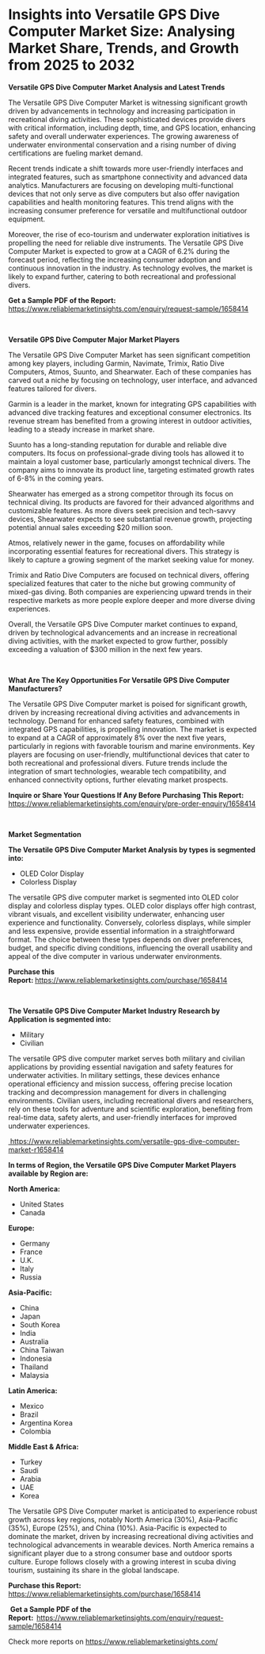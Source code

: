 <p><h1>Insights into Versatile GPS Dive Computer Market Size: Analysing Market Share, Trends, and Growth from 2025 to 2032</h1></p><p><strong>Versatile GPS Dive Computer Market Analysis and Latest Trends</strong></p>
<p><p>The Versatile GPS Dive Computer Market is witnessing significant growth driven by advancements in technology and increasing participation in recreational diving activities. These sophisticated devices provide divers with critical information, including depth, time, and GPS location, enhancing safety and overall underwater experiences. The growing awareness of underwater environmental conservation and a rising number of diving certifications are fueling market demand.</p><p>Recent trends indicate a shift towards more user-friendly interfaces and integrated features, such as smartphone connectivity and advanced data analytics. Manufacturers are focusing on developing multi-functional devices that not only serve as dive computers but also offer navigation capabilities and health monitoring features. This trend aligns with the increasing consumer preference for versatile and multifunctional outdoor equipment.</p><p>Moreover, the rise of eco-tourism and underwater exploration initiatives is propelling the need for reliable dive instruments. The Versatile GPS Dive Computer Market is expected to grow at a CAGR of 6.2% during the forecast period, reflecting the increasing consumer adoption and continuous innovation in the industry. As technology evolves, the market is likely to expand further, catering to both recreational and professional divers.</p></p>
<p><strong>Get a Sample PDF of the Report:&nbsp;</strong> <a href="https://www.reliablemarketinsights.com/enquiry/request-sample/1658414?utm_campaign=3577&utm_medium=2&utm_source=Github&utm_content=ia&utm_term=23032025&utm_id=versatile-gps-dive-computer">https://www.reliablemarketinsights.com/enquiry/request-sample/1658414</a></p>
<p>&nbsp;</p>
<p><strong>Versatile GPS Dive Computer Major Market Players</strong></p>
<p><p>The Versatile GPS Dive Computer Market has seen significant competition among key players, including Garmin, Navimate, Trimix, Ratio Dive Computers, Atmos, Suunto, and Shearwater. Each of these companies has carved out a niche by focusing on technology, user interface, and advanced features tailored for divers.</p><p>Garmin is a leader in the market, known for integrating GPS capabilities with advanced dive tracking features and exceptional consumer electronics. Its revenue stream has benefited from a growing interest in outdoor activities, leading to a steady increase in market share.</p><p>Suunto has a long-standing reputation for durable and reliable dive computers. Its focus on professional-grade diving tools has allowed it to maintain a loyal customer base, particularly amongst technical divers. The company aims to innovate its product line, targeting estimated growth rates of 6-8% in the coming years.</p><p>Shearwater has emerged as a strong competitor through its focus on technical diving. Its products are favored for their advanced algorithms and customizable features. As more divers seek precision and tech-savvy devices, Shearwater expects to see substantial revenue growth, projecting potential annual sales exceeding $20 million soon.</p><p>Atmos, relatively newer in the game, focuses on affordability while incorporating essential features for recreational divers. This strategy is likely to capture a growing segment of the market seeking value for money.</p><p>Trimix and Ratio Dive Computers are focused on technical divers, offering specialized features that cater to the niche but growing community of mixed-gas diving. Both companies are experiencing upward trends in their respective markets as more people explore deeper and more diverse diving experiences.</p><p>Overall, the Versatile GPS Dive Computer market continues to expand, driven by technological advancements and an increase in recreational diving activities, with the market expected to grow further, possibly exceeding a valuation of $300 million in the next few years.</p></p>
<p>&nbsp;</p>
<p><strong>What Are The Key Opportunities For Versatile GPS Dive Computer Manufacturers?</strong></p>
<p><p>The Versatile GPS Dive Computer market is poised for significant growth, driven by increasing recreational diving activities and advancements in technology. Demand for enhanced safety features, combined with integrated GPS capabilities, is propelling innovation. The market is expected to expand at a CAGR of approximately 8% over the next five years, particularly in regions with favorable tourism and marine environments. Key players are focusing on user-friendly, multifunctional devices that cater to both recreational and professional divers. Future trends include the integration of smart technologies, wearable tech compatibility, and enhanced connectivity options, further elevating market prospects.</p></p>
<p><strong>Inquire or Share Your Questions If Any Before Purchasing This Report:</strong> <a href="https://www.reliablemarketinsights.com/enquiry/pre-order-enquiry/1658414?utm_campaign=3577&utm_medium=2&utm_source=Github&utm_content=ia&utm_term=23032025&utm_id=versatile-gps-dive-computer">https://www.reliablemarketinsights.com/enquiry/pre-order-enquiry/1658414</a></p>
<p>&nbsp;</p>
<p><strong>Market Segmentation</strong></p>
<p><strong>The Versatile GPS Dive Computer Market Analysis by types is segmented into:</strong></p>
<p><ul><li>OLED Color Display</li><li>Colorless Display</li></ul></p>
<p><p>The versatile GPS dive computer market is segmented into OLED color display and colorless display types. OLED color displays offer high contrast, vibrant visuals, and excellent visibility underwater, enhancing user experience and functionality. Conversely, colorless displays, while simpler and less expensive, provide essential information in a straightforward format. The choice between these types depends on diver preferences, budget, and specific diving conditions, influencing the overall usability and appeal of the dive computer in various underwater environments.</p></p>
<p><strong>Purchase this Report:&nbsp;</strong><a href="https://www.reliablemarketinsights.com/purchase/1658414?utm_campaign=3577&utm_medium=2&utm_source=Github&utm_content=ia&utm_term=23032025&utm_id=versatile-gps-dive-computer">https://www.reliablemarketinsights.com/purchase/1658414</a></p>
<p>&nbsp;</p>
<p><strong>The Versatile GPS Dive Computer Market Industry Research by Application is segmented into:</strong></p>
<p><ul><li>Military</li><li>Civilian</li></ul></p>
<p><p>The versatile GPS dive computer market serves both military and civilian applications by providing essential navigation and safety features for underwater activities. In military settings, these devices enhance operational efficiency and mission success, offering precise location tracking and decompression management for divers in challenging environments. Civilian users, including recreational divers and researchers, rely on these tools for adventure and scientific exploration, benefiting from real-time data, safety alerts, and user-friendly interfaces for improved underwater experiences.</p></p>
<p><a href="https://www.reliablemarketinsights.com/versatile-gps-dive-computer-market-r1658414?utm_campaign=3577&utm_medium=2&utm_source=Github&utm_content=ia&utm_term=23032025&utm_id=versatile-gps-dive-computer">&nbsp;https://www.reliablemarketinsights.com/versatile-gps-dive-computer-market-r1658414</a></p>
<p><strong>In terms of Region, the Versatile GPS Dive Computer Market Players available by Region are:</strong></p>
<p>
    <p> <strong> North America: </strong>
        <ul>
            <li>United States</li>
            <li>Canada</li>
        </ul>
        </p> 
    <p> <strong> Europe: </strong>
        <ul>
            <li>Germany</li>
            <li>France</li>
            <li>U.K.</li>
            <li>Italy</li>
            <li>Russia</li>
        </ul>
        </p> 
    <p> <strong> Asia-Pacific: </strong>
        <ul>
            <li>China</li>
            <li>Japan</li>
            <li>South Korea</li>
            <li>India</li>
            <li>Australia</li>
            <li>China Taiwan</li>
            <li>Indonesia</li>
            <li>Thailand</li>
            <li>Malaysia</li>
        </ul>
        </p> 
    <p> <strong> Latin America: </strong>
        <ul>
            <li>Mexico</li>
            <li>Brazil</li>
            <li>Argentina Korea</li>
            <li>Colombia</li>
        </ul>
        </p> 
    <p> <strong> Middle East & Africa: </strong>
        <ul>
            <li>Turkey</li>
            <li>Saudi</li>
            <li>Arabia</li>
            <li>UAE</li>
            <li>Korea</li>
        </ul>
    </p>
    </p>
<p><p>The Versatile GPS Dive Computer market is anticipated to experience robust growth across key regions, notably North America (30%), Asia-Pacific (35%), Europe (25%), and China (10%). Asia-Pacific is expected to dominate the market, driven by increasing recreational diving activities and technological advancements in wearable devices. North America remains a significant player due to a strong consumer base and outdoor sports culture. Europe follows closely with a growing interest in scuba diving tourism, sustaining its share in the global landscape.</p></p>
<p><strong>Purchase this Report: </strong><a href="https://www.reliablemarketinsights.com/purchase/1658414?utm_campaign=3577&utm_medium=2&utm_source=Github&utm_content=ia&utm_term=23032025&utm_id=versatile-gps-dive-computer">https://www.reliablemarketinsights.com/purchase/1658414</a></p>
<p>&nbsp;<strong>Get a Sample PDF of the Report:&nbsp;&nbsp;</strong><a href="https://www.reliablemarketinsights.com/enquiry/request-sample/1658414?utm_campaign=3577&utm_medium=2&utm_source=Github&utm_content=ia&utm_term=23032025&utm_id=versatile-gps-dive-computer">https://www.reliablemarketinsights.com/enquiry/request-sample/1658414</a></p>
<p><strong></strong></p>
<p>Check more reports on <a href="https://www.reliablemarketinsights.com/?utm_campaign=3577&utm_medium=2&utm_source=Github&utm_content=ia&utm_term=23032025&utm_id=versatile-gps-dive-computer">https://www.reliablemarketinsights.com/</a></p>